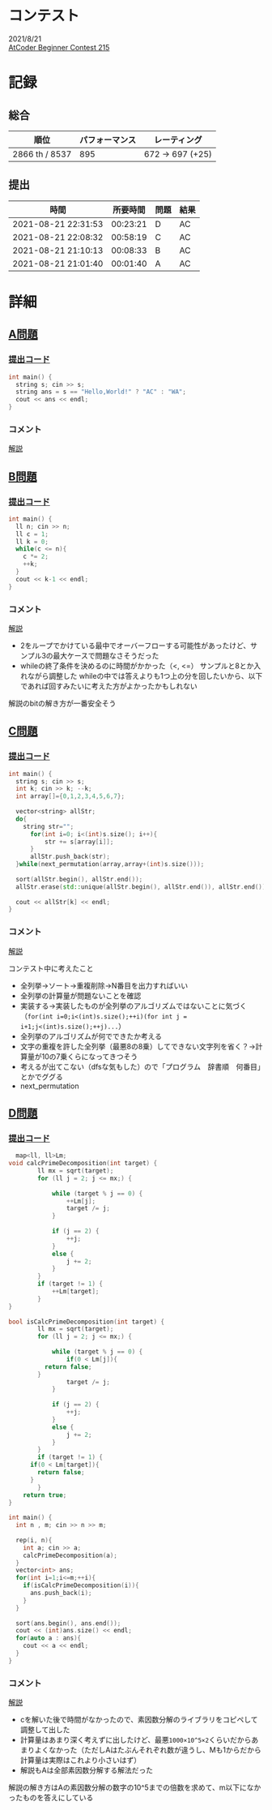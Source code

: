 # コンテスト
2021/8/21<br>
[AtCoder Beginner Contest 215](https://atcoder.jp/contests/abc215)

# 記録
## 総合
|  順位  |  パフォーマンス  | レーティング |
| ---- | ---- | ---- |
|  2866 th / 8537  | 895 | 672 → 697 (+25) |

## 提出
|  時間  |  所要時間  |  問題  | 結果 |
| ---- | ---- | ---- | ---- |
| 2021-08-21 22:31:53 | 00:23:21 | D | AC |
| 2021-08-21 22:08:32 | 00:58:19 | C | AC |
| 2021-08-21 21:10:13 | 00:08:33 | B | AC |
| 2021-08-21 21:01:40 | 00:01:40 | A | AC |


# 詳細
## [A問題](https://atcoder.jp/contests/abc215/tasks/abc215_a)
### [提出コード](https://atcoder.jp/contests/abc215/submissions/25194457)
```c++
int main() {
  string s; cin >> s;
  string ans = s == "Hello,World!" ? "AC" : "WA";
  cout << ans << endl;
}
```

### コメント
[解説](https://atcoder.jp/contests/abc215/editorial/2479)


## [B問題](https://atcoder.jp/contests/abc215/tasks/abc215_b)
### [提出コード](https://atcoder.jp/contests/abc215/submissions/25208135)
```c++
int main() {
  ll n; cin >> n;
  ll c = 1;
  ll k = 0;
  while(c <= n){
    c *= 2;
    ++k;
  }
  cout << k-1 << endl;
}
```

### コメント
[解説](https://atcoder.jp/contests/abc215/editorial/2480)

* 2をループでかけている最中でオーバーフローする可能性があったけど、サンプル3の最大ケースで問題なさそうだった
* whileの終了条件を決めるのに時間がかかった（<, <=）
  サンプルと8とか入れながら調整した
  whileの中では答えよりも1つ上の分を回したいから、以下であれば回すみたいに考えた方がよかったかもしれない

解説のbitの解き方が一番安全そう


## [C問題](https://atcoder.jp/contests/abc215/tasks/abc215_c)
### [提出コード](https://atcoder.jp/contests/abc215/submissions/25233299)
```c++
int main() {
  string s; cin >> s;
  int k; cin >> k; --k;
  int array[]={0,1,2,3,4,5,6,7};
 
  vector<string> allStr;
  do{
    string str="";
      for(int i=0; i<(int)s.size(); i++){
          str += s[array[i]];
      }
      allStr.push_back(str);
  }while(next_permutation(array,array+(int)s.size()));
 
  sort(allStr.begin(), allStr.end());
  allStr.erase(std::unique(allStr.begin(), allStr.end()), allStr.end());
 
  cout << allStr[k] << endl;
}
```

### コメント
[解説](https://atcoder.jp/contests/abc215/editorial/2484)

コンテスト中に考えたこと

* 全列挙→ソート→重複削除→N番目を出力すればいい
* 全列挙の計算量が問題ないことを確認
* 実装する→実装したものが全列挙のアルゴリズムではないことに気づく（```for(int i=0;i<(int)s.size();++i)(for int j = i+1;j<(int)s.size();++j)...```）
* 全列挙のアルゴリズムが何でできたか考える
* 文字の重複を許した全列挙（最悪8の8乗）してできない文字列を省く？→計算量が10の7乗くらになってきつそう
* 考えるが出てこない（dfsな気もした）ので「プログラム　辞書順　何番目」とかでググる
* next_permutation


## [D問題](https://atcoder.jp/contests/abc215/tasks/abc215_d)
### [提出コード](https://atcoder.jp/contests/abc215/submissions/25239624)

```c++
  map<ll, ll>Lm;
void calcPrimeDecomposition(int target) {
		ll mx = sqrt(target);
		for (ll j = 2; j <= mx;) {
 
			while (target % j == 0) {
				++Lm[j];
				target /= j;
			}
 
			if (j == 2) {
				++j;
			}
			else {
				j += 2;
			}
		}
		if (target != 1) {
			++Lm[target];
		}
}
 
bool isCalcPrimeDecomposition(int target) {
		ll mx = sqrt(target);
		for (ll j = 2; j <= mx;) {
 
			while (target % j == 0) {
				if(0 < Lm[j]){
          return false;
        }
				target /= j;
			}
 
			if (j == 2) {
				++j;
			}
			else {
				j += 2;
			}
		}
		if (target != 1) {
      if(0 < Lm[target]){
        return false;
      }
		}
    return true;
}
 
int main() {
  int n , m; cin >> n >> m;
 
  rep(i, n){
    int a; cin >> a;
    calcPrimeDecomposition(a);
  }
  vector<int> ans;
  for(int i=1;i<=m;++i){
    if(isCalcPrimeDecomposition(i)){
      ans.push_back(i);
    }
  }
 
  sort(ans.begin(), ans.end());
  cout << (int)ans.size() << endl;
  for(auto a : ans){
    cout << a << endl;
  }
}
```

### コメント

[解説](https://atcoder.jp/contests/abc215/editorial/2482)

* cを解いた後で時間がなかったので、素因数分解のライブラリをコピペして調整して出した
* 計算量はあまり深く考えずに出したけど、最悪```1000×10^5×2```くらいだからあまりよくなかった（ただしAはたぶんそれぞれ数が違うし、Mも1からだから計算量は実際はこれより小さいはず）
* 解説もAは全部素因数分解する解法だった

解説の解き方はAの素因数分解の数字の10^5までの倍数を求めて、m以下になかったものを答えにしている


